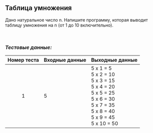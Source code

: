## Таблица умножения

Дано натуральное число n. Напишите программу, которая выводит таблицу умножения на n (от 1 до 10 включительно).

<br>

### *Тестовые данные:*

| Номер теста | Входные данные | Выходные данные                                                                                                                          |
|:-----------:|----------------|------------------------------------------------------------------------------------------------------------------------------------------|
|      1      | 5              | 5 x 1 = 5<br>5 x 2 = 10<br>5 x 3 = 15<br>5 x 4 = 20<br>5 x 5 = 25<br>5 x 6 = 30<br>5 x 7 = 35<br>5 x 8 = 40<br>5 x 9 = 45<br>5 x 10 = 50 |
